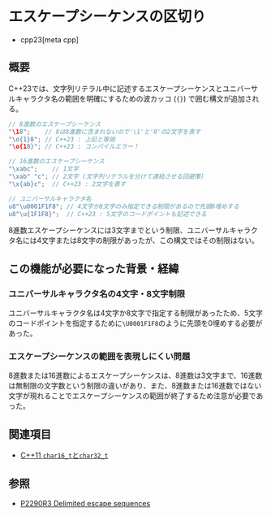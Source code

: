 # エスケープシーケンスの区切り
* cpp23[meta cpp]

## 概要
C++23では、文字列リテラル中に記述するエスケープシーケンスとユニバーサルキャラクタ名の範囲を明確にするための波カッコ (`{}`) で囲む構文が追加される。

```cpp
// 8進数のエスケープシーケンス
"\18";    // 8は8進数に含まれないので'\1'と'8'の2文字を表す
"\o{1}8"; // C++23 : 上記と等価
"\o{18}"; // C++23 : コンパイルエラー！

// 16進数のエスケープシーケンス
"\xabc";    // 1文字
"\xab" "c"; // 2文字 (文字列リテラルを分けて連結させる回避策)
"\x{ab}c";  // C++23 : 2文字を表す

// ユニバーサルキャラクタ名
u8"\u0001F1F8"; // 4文字か8文字のみ指定できる制限があるので先頭0埋めする
u8"\u{1F1F8}";  // C++23 : 5文字のコードポイントも記述できる
```

8進数エスケープシーケンスには3文字までという制限、ユニバーサルキャラクタ名には4文字または8文字の制限があったが、この構文ではその制限はない。


## この機能が必要になった背景・経緯
### ユニバーサルキャラクタ名の4文字・8文字制限
ユニバーサルキャラクタ名は4文字か8文字で指定する制限があったため、5文字のコードポイントを指定するために`\U0001F1F8`のように先頭を0埋めする必要があった。

### エスケープシーケンスの範囲を表現しにくい問題
8進数または16進数によるエスケープシーケンスは、8進数は3文字まで、16進数は無制限の文字数という制限の違いがあり、また、8進数または16進数ではない文字が現れることでエスケープシーケンスの範囲が終了するため注意が必要であった。


## 関連項目
- [C++11 `char16_t`と`char32_t`](/lang/cpp11/char16_32.md)


## 参照
- [P2290R3 Delimited escape sequences](https://www.open-std.org/jtc1/sc22/wg21/docs/papers/2022/p2290r3.pdf)
